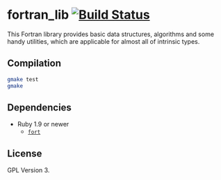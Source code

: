 # fortran_lib [![Build Status](https://travis-ci.org/kshramt/fortran_lib.png?branch=master)](https://travis-ci.org/kshramt/fortran_lib)
This Fortran library provides basic data structures, algorithms and some handy utilities, which are applicable for almost all of intrinsic types.

## Compilation

```bash
gmake test
gmake
```

## Dependencies

- Ruby 1.9 or newer
    - [`fort`](http://rubygems.org/gems/fort)

## License
GPL Version 3.
